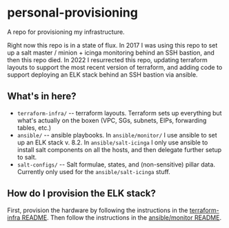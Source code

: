 # personal-provisioning

A repo for provisioning my infrastructure.

Right now this repo is in a state of flux.
In 2017 I was using this repo to set up a salt master / minion + icinga monitoring behind an SSH bastion, and then this repo died.
In 2022 I resurrected this repo, updating terraform layouts to support the most recent version of terraform, and adding code to support deploying an ELK stack behind an SSH bastion via ansible.

## What's in here?

- `terraform-infra/` -- terraform layouts. Terraform sets up everything but what's actually on the boxen (VPC, SGs, subnets, EIPs, forwarding tables, etc.)
- `ansible/` -- ansible playbooks. In `ansible/monitor/` I use ansible to set up an ELK stack v. 8.2. In `ansible/salt-icinga` I only use ansible to install salt components on all the hosts, and then delegate further setup to salt.
- `salt-configs/` -- Salt formulae, states, and (non-sensitive) pillar data. Currently only used for the `ansible/salt-icinga` stuff.

## How do I provision the ELK stack?


First, provision the hardware by following the instructions in the [terraform-infra README][].
Then follow the instructions in the [ansible/monitor README][].

[terraform-infra README]: /terraform-infra/README.md
[ansible/monitor README]: /ansible/monitor/README.md

